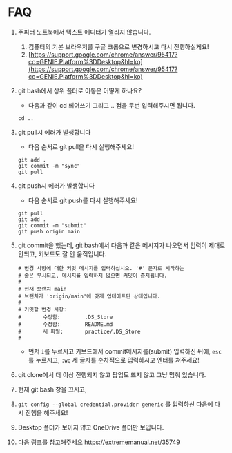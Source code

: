 # FAQ

1. 주피터 노트북에서 텍스트 에디터가 열리지 않습니다.
   1. 컴퓨터의 기본 브라우저를 구글 크롬으로 변경하시고 다시 진행하실게요!
   2. [https://support.google.com/chrome/answer/95417?co=GENIE.Platform%3DDesktop&hl=ko](https://support.google.com/chrome/answer/95417?co=GENIE.Platform%3DDesktop&hl=ko)
2. git bash에서 상위 폴더로 이동은 어떻게 하나요?
   - 다음과 같이 cd 띄어쓰기 그리고 .. 점을 두번 입력해주시면 됩니다.
   ```
   cd ..
   ```
3. git pull시 에러가 발생합니다
   - 다음 순서로 git pull을 다시 실행해주세요!
   ```
   git add .
   git commit -m "sync"
   git pull
   ```
4. git push시 에러가 발생합니다
   - 다음 순서로 git push를 다시 실행해주세요!
   ```
   git pull
   git add .
   git commit -m "submit"
   git push origin main
   ```
5. git commit을 했는데, git bash에서 다음과 같은 메시지가 나오면서 입력이 제대로 안되고, 키보드도 잘 안 움직입니다.
    ```
    # 변경 사항에 대한 커밋 메시지를 입력하십시오. '#' 문자로 시작하는
    # 줄은 무시되고, 메시지를 입력하지 않으면 커밋이 중지됩니다.
    #
    # 현재 브랜치 main
    # 브랜치가 'origin/main'에 맞게 업데이트된 상태입니다.
    #
    # 커밋할 변경 사항:
    #       수정함:        .DS_Store
    #       수정함:        README.md
    #       새 파일:       practice/.DS_Store
    #
    ``` 
    - 먼저 `i`를 누르시고 키보드에서 commit메시지를(submit) 입력하신 뒤에, `esc`를 누르시고, `:wq` 세 글자를 순차적으로 입력하시고 엔터를 쳐주세요!

6. git clone에서 더 이상 진행되지 않고 팝업도 뜨지 않고 그냥 멈춰 있습니다.
  1. 현재 git bash 창을 끄시고, 
  2. ```git config --global credential.provider generic``` 를 입력하신 다음에 다시 진행을 해주세요!

7. Desktop 폴더가 보이지 않고 OneDrive 폴더만 보입니다.
  1. 다음 링크를 참고해주세요 https://extrememanual.net/35749
